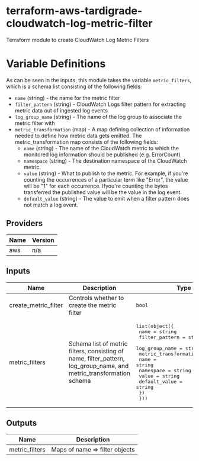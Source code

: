# terraform-aws-tardigrade-cloudwatch-log-metric-filter

Terraform module to create CloudWatch Log Metric Filters

# Variable Definitions

As can be seen in the inputs, this module takes the variable `metric_filters`, which is a schema list consisting of the following fields:
* `name` (string) - the name for the metric filter
* `filter_pattern` (string) - CloudWatch Logs filter pattern for extracting metric data out of ingested log events
* `log_group_name` (string) - The name of the log group to associate the metric filter with
* `metric_transformation` (map) - A map defining collection of information needed to define how metric data gets emitted. The metric_transformation map consists of the following fields:
  * `name` (string) - The name of the CloudWatch metric to which the monitored log information should be published (e.g. ErrorCount)
  * `namespace` (string) - The destination namespace of the CloudWatch metric.
  * `value` (string) -  What to publish to the metric. For example, if you're counting the occurrences of a particular term like "Error", the value will be "1" for each occurrence. Ifyou're counting the bytes transferred the published value will be the value in the log event.
  * `default_value` (string) - The value to emit when a filter pattern does not match a log event.


<!-- BEGIN TFDOCS -->
## Providers

| Name | Version |
|------|---------|
| aws | n/a |

## Inputs

| Name | Description | Type | Default | Required |
|------|-------------|------|---------|:-----:|
| create\_metric\_filter | Controls whether to create the metric filter | `bool` | `true` | no |
| metric\_filters | Schema list of metric filters, consisting of name, filter\_pattern, log\_group\_name, and metric\_transformation schema | <pre>list(object({<br>    name           = string<br>    filter_pattern = string<br>    log_group_name = string<br>    metric_transformation = object({<br>      name          = string<br>      namespace     = string<br>      value         = string<br>      default_value = string<br>    })<br>  }))</pre> | `[]` | no |

## Outputs

| Name | Description |
|------|-------------|
| metric\_filters | Maps of name => filter objects |

<!-- END TFDOCS -->
